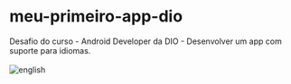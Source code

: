 # meu-primeiro-app-dio
Desafio do curso -  Android Developer da DIO - Desenvolver um app com suporte para idiomas.
</br></br>
![english](https://user-images.githubusercontent.com/62625309/206921195-c738a229-25e2-4312-af2c-4b10beba0836.png)
